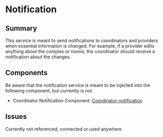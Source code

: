 # Notification
## Summary

This service is meant to send notifications to coordinators and providers when essential information is changed.
For example, if a provider edits anything about the complex or rooms, the coordinator should receive a notification about the changes.

## Components

Be aware that the notification service is meant to be injected into the following component, but currently is not.

- Coordinator Notification Component: [Coordinator-notification]

## Issues

Currently not referenced, connected or used anywhere

[Coordinator-notification]: ../../Components/Coordinator-notification.md